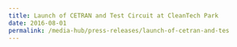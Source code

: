 ```yaml
---
title: Launch of CETRAN and Test Circuit at CleanTech Park
date: 2016-08-01
permalink: /media-hub/press-releases/launch-of-cetran-and-tes
---
```

